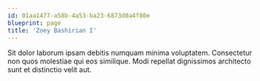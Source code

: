 ```yaml
---
id: 01aa1477-a58b-4a53-ba23-6873d0a4f80e
blueprint: page
title: 'Zoey Bashirian I'
---
```

Sit dolor laborum ipsam debitis numquam minima voluptatem. Consectetur non quos molestiae qui eos similique. Modi repellat dignissimos architecto sunt et distinctio velit aut.